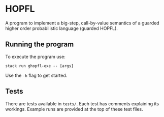# HOPFL
A program to implement a big-step, call-by-value semantics of a guarded higher order probabilistic language (guarded HOPFL).

## Running the program
To execute the program use:
```
stack run ghopfl-exe -- [args]
```
Use the `-h` flag to get started.

## Tests
There are tests available in `tests/`. 
Each test has comments explaining its workings. 
Example runs are provided at the top of these test files.
